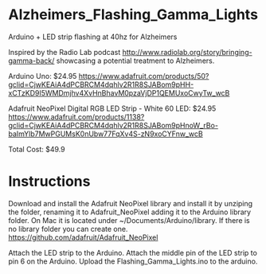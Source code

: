 # Alzheimers_Flashing_Gamma_Lights
Arduino + LED strip flashing at 40hz for Alzheimers

Inspired by the Radio Lab podcast http://www.radiolab.org/story/bringing-gamma-back/ showcasing a potential treatment to Alzheimers.

Arduino Uno: $24.95
https://www.adafruit.com/products/50?gclid=CjwKEAiA4dPCBRCM4dqhlv2R1R8SJABom9pHH-xCTzKD9I5WMDmjhv4XvHnBhavM0pzaVjDP1QEMUxoCwyTw_wcB

Adafruit NeoPixel Digital RGB LED Strip - White 60 LED: $24.95
https://www.adafruit.com/products/1138?gclid=CjwKEAiA4dPCBRCM4dqhlv2R1R8SJABom9pHnoW_rBo-baImYlb7MwPGUMsK0nUbw77FqXv4S-zN9xoCYFnw_wcB

Total Cost:
$49.9

# Instructions
Download and install the Adafruit NeoPixel library and install it by unziping the folder, renaming it to Adafruit_NeoPixel adding it to the Arduino library folder. On Mac it is located under ~/Documents/Arduino/library. If there is no library folder you can create one. https://github.com/adafruit/Adafruit_NeoPixel

Attach the LED strip to the Arduino. Attach the middle pin of the LED strip to pin 6 on the Arduino. Upload the Flashing_Gamma_Lights.ino to the arduino.
